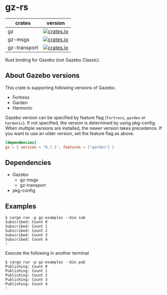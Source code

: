 # gz-rs

| crates       | version                                                                                                 |
| ------------ | ------------------------------------------------------------------------------------------------------- |
| gz           | [![crates.io](https://img.shields.io/crates/v/gz.svg)](https://crates.io/crates/gz)                     |
| gz-msgs      | [![crates.io](https://img.shields.io/crates/v/gz-msgs.svg)](https://crates.io/crates/gz-msgs)           |
| gz-transport | [![crates.io](https://img.shields.io/crates/v/gz-transport.svg)](https://crates.io/crates/gz-transport) |

Rust binding for Gazebo (not Gazebo Classic).

## About Gazebo versions

This crate is supporting following versions of Gazebo.

- Fortress
- Garden
- Harmonic

Gazebo version can be specified by feature flag (`fortress`, `garden` or `harmonic`). If not specified, the version is determined by using pkg-config. When multiple versions are installed, the newer version takes precedence. If you want to use an older version, set the feature flag as above.

```toml
[dependencies]
gz = { version = "0.7.1", features = ["garden"] }
```

## Dependencies

- Gazebo
  - gz-msgs
  - gz-transport
- pkg-config

## Examples

```no_rust
$ cargo run -p gz-examples --bin sub
Subscribed: Count 0
Subscribed: Count 1
Subscribed: Count 2
Subscribed: Count 3
Subscribed: Count 4
:
```

Execute the following in another terminal

```no_rust
$ cargo run -p gz-examples --bin pub
Publishing: Count 0
Publishing: Count 1
Publishing: Count 2
Publishing: Count 3
Publishing: Count 4
:
```
